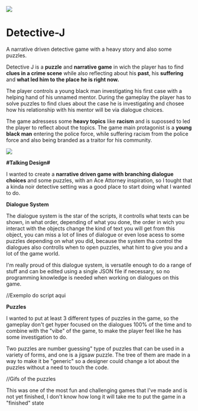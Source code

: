 <img src="https://i.imgur.com/WQ9bZYv.png">

# Detective-J
A narrative driven detective game with a heavy story and also some puzzles.

Detective J is a <b>puzzle</b> and <b>narrative game</b> in wich the player has to find <b>clues in a crime scene</b> while also reflecting about his <b>past</b>, his <b>suffering</b> and <b>what led him to the place he is right now.</b>

The player controls a young black man investigating his first case with a helping hand of his unnamed mentor. During the gameplay the player has to solve puzzles to find clues about the case he is investigating and chosee how his relationship with his mentor will be via dialogue choices.

The game adressess some <b>heavy topics</b> like <b>racism</b> and is supossed to led the player to reflect about the topics.
The game main protagonist is a <b>young black man</b> entering the police force, while suffering racism from the police force and also being branded as a traitor for his community.

<img src="https://i.imgur.com/yv7zMyz.png">

<b>#Talking Design#</b>

I wanted to create a <b>narrative driven game with branching dialogue choices</b> and some puzzles, with an Ace Attorney inspiration, so I tought that a kinda noir detective setting was a good place to start doing what I wanted to do.

<b>Dialogue System</b>

The dialogue system is the star of the scripts, it controlls what texts can be shown, in what order, depending of what you done, the order in wich you interact with the objects change the kind of text you will get from this object, you can miss a lot of lines of dialogue or even lose acess to some puzzles depending on what you did, because the system tha control the dialogues also controlls when to open puzzles, what hint to give you and a lot of the game world.

I'm really proud of this dialogue system, is versatile enough to do a range of stuff and can be edited using a single JSON file if necessary, so no programming knowledge is needed when working on dialogues on this game.

//Exemplo do script aqui

<b>Puzzles</b>

I wanted to put at least 3 different types of puzzles in the game, so the gameplay don't get hyper focused on the dialogues 100% of the time and to combine with the "vibe" of the game, to make the player feel like he has some investigation to do.

Two puzzles are number guessing" type of puzzles that can be used in a variety of forms, and one is a jigsaw puzzle. The tree of them are made in a way to make it be "generic" so a designer could change a lot about the puzzles without a need to touch the code.

//Gifs of the puzzles

This was one of the most fun and challenging games that I've made and is not yet finished, I don't know how long it will take me to put the game in a "finished" state
